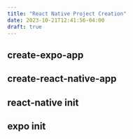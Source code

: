 ```yaml
---
title: "React Native Project Creation"
date: 2023-10-21T12:41:56-04:00
draft: true
---
```


## create-expo-app

## create-react-native-app

## react-native init

## expo init